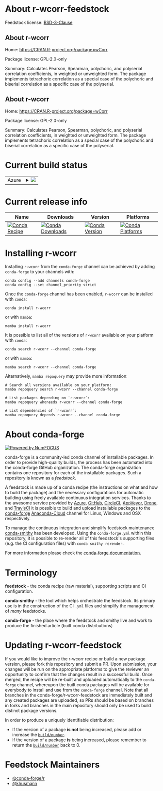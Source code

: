 About r-wcorr-feedstock
=======================

Feedstock license: [BSD-3-Clause](https://github.com/conda-forge/r-wcorr-feedstock/blob/main/LICENSE.txt)


About r-wcorr
-------------

Home: https://CRAN.R-project.org/package=wCorr

Package license: GPL-2.0-only

Summary: Calculates Pearson, Spearman, polychoric, and polyserial correlation coefficients, in weighted or unweighted form. The package implements tetrachoric correlation as a special case of the polychoric and biserial correlation as a specific case of the polyserial.

About r-wcorr
-------------

Home: https://CRAN.R-project.org/package=wCorr

Package license: GPL-2.0-only

Summary: Calculates Pearson, Spearman, polychoric, and polyserial correlation coefficients, in weighted or unweighted form. The package implements tetrachoric correlation as a special case of the polychoric and biserial correlation as a specific case of the polyserial.

Current build status
====================


<table>
    
  <tr>
    <td>Azure</td>
    <td>
      <details>
        <summary>
          <a href="https://dev.azure.com/conda-forge/feedstock-builds/_build/latest?definitionId=11033&branchName=main">
            <img src="https://dev.azure.com/conda-forge/feedstock-builds/_apis/build/status/r-wcorr-feedstock?branchName=main">
          </a>
        </summary>
        <table>
          <thead><tr><th>Variant</th><th>Status</th></tr></thead>
          <tbody><tr>
              <td>linux_64_r_base4.2</td>
              <td>
                <a href="https://dev.azure.com/conda-forge/feedstock-builds/_build/latest?definitionId=11033&branchName=main">
                  <img src="https://dev.azure.com/conda-forge/feedstock-builds/_apis/build/status/r-wcorr-feedstock?branchName=main&jobName=linux&configuration=linux%20linux_64_r_base4.2" alt="variant">
                </a>
              </td>
            </tr><tr>
              <td>linux_64_r_base4.3</td>
              <td>
                <a href="https://dev.azure.com/conda-forge/feedstock-builds/_build/latest?definitionId=11033&branchName=main">
                  <img src="https://dev.azure.com/conda-forge/feedstock-builds/_apis/build/status/r-wcorr-feedstock?branchName=main&jobName=linux&configuration=linux%20linux_64_r_base4.3" alt="variant">
                </a>
              </td>
            </tr><tr>
              <td>osx_64_r_base4.2</td>
              <td>
                <a href="https://dev.azure.com/conda-forge/feedstock-builds/_build/latest?definitionId=11033&branchName=main">
                  <img src="https://dev.azure.com/conda-forge/feedstock-builds/_apis/build/status/r-wcorr-feedstock?branchName=main&jobName=osx&configuration=osx%20osx_64_r_base4.2" alt="variant">
                </a>
              </td>
            </tr><tr>
              <td>osx_64_r_base4.3</td>
              <td>
                <a href="https://dev.azure.com/conda-forge/feedstock-builds/_build/latest?definitionId=11033&branchName=main">
                  <img src="https://dev.azure.com/conda-forge/feedstock-builds/_apis/build/status/r-wcorr-feedstock?branchName=main&jobName=osx&configuration=osx%20osx_64_r_base4.3" alt="variant">
                </a>
              </td>
            </tr><tr>
              <td>win_64</td>
              <td>
                <a href="https://dev.azure.com/conda-forge/feedstock-builds/_build/latest?definitionId=11033&branchName=main">
                  <img src="https://dev.azure.com/conda-forge/feedstock-builds/_apis/build/status/r-wcorr-feedstock?branchName=main&jobName=win&configuration=win%20win_64_" alt="variant">
                </a>
              </td>
            </tr>
          </tbody>
        </table>
      </details>
    </td>
  </tr>
</table>

Current release info
====================

| Name | Downloads | Version | Platforms |
| --- | --- | --- | --- |
| [![Conda Recipe](https://img.shields.io/badge/recipe-r--wcorr-green.svg)](https://anaconda.org/conda-forge/r-wcorr) | [![Conda Downloads](https://img.shields.io/conda/dn/conda-forge/r-wcorr.svg)](https://anaconda.org/conda-forge/r-wcorr) | [![Conda Version](https://img.shields.io/conda/vn/conda-forge/r-wcorr.svg)](https://anaconda.org/conda-forge/r-wcorr) | [![Conda Platforms](https://img.shields.io/conda/pn/conda-forge/r-wcorr.svg)](https://anaconda.org/conda-forge/r-wcorr) |

Installing r-wcorr
==================

Installing `r-wcorr` from the `conda-forge` channel can be achieved by adding `conda-forge` to your channels with:

```
conda config --add channels conda-forge
conda config --set channel_priority strict
```

Once the `conda-forge` channel has been enabled, `r-wcorr` can be installed with `conda`:

```
conda install r-wcorr
```

or with `mamba`:

```
mamba install r-wcorr
```

It is possible to list all of the versions of `r-wcorr` available on your platform with `conda`:

```
conda search r-wcorr --channel conda-forge
```

or with `mamba`:

```
mamba search r-wcorr --channel conda-forge
```

Alternatively, `mamba repoquery` may provide more information:

```
# Search all versions available on your platform:
mamba repoquery search r-wcorr --channel conda-forge

# List packages depending on `r-wcorr`:
mamba repoquery whoneeds r-wcorr --channel conda-forge

# List dependencies of `r-wcorr`:
mamba repoquery depends r-wcorr --channel conda-forge
```


About conda-forge
=================

[![Powered by
NumFOCUS](https://img.shields.io/badge/powered%20by-NumFOCUS-orange.svg?style=flat&colorA=E1523D&colorB=007D8A)](https://numfocus.org)

conda-forge is a community-led conda channel of installable packages.
In order to provide high-quality builds, the process has been automated into the
conda-forge GitHub organization. The conda-forge organization contains one repository
for each of the installable packages. Such a repository is known as a *feedstock*.

A feedstock is made up of a conda recipe (the instructions on what and how to build
the package) and the necessary configurations for automatic building using freely
available continuous integration services. Thanks to the awesome service provided by
[Azure](https://azure.microsoft.com/en-us/services/devops/), [GitHub](https://github.com/),
[CircleCI](https://circleci.com/), [AppVeyor](https://www.appveyor.com/),
[Drone](https://cloud.drone.io/welcome), and [TravisCI](https://travis-ci.com/)
it is possible to build and upload installable packages to the
[conda-forge](https://anaconda.org/conda-forge) [Anaconda-Cloud](https://anaconda.org/)
channel for Linux, Windows and OSX respectively.

To manage the continuous integration and simplify feedstock maintenance
[conda-smithy](https://github.com/conda-forge/conda-smithy) has been developed.
Using the ``conda-forge.yml`` within this repository, it is possible to re-render all of
this feedstock's supporting files (e.g. the CI configuration files) with ``conda smithy rerender``.

For more information please check the [conda-forge documentation](https://conda-forge.org/docs/).

Terminology
===========

**feedstock** - the conda recipe (raw material), supporting scripts and CI configuration.

**conda-smithy** - the tool which helps orchestrate the feedstock.
                   Its primary use is in the construction of the CI ``.yml`` files
                   and simplify the management of *many* feedstocks.

**conda-forge** - the place where the feedstock and smithy live and work to
                  produce the finished article (built conda distributions)


Updating r-wcorr-feedstock
==========================

If you would like to improve the r-wcorr recipe or build a new
package version, please fork this repository and submit a PR. Upon submission,
your changes will be run on the appropriate platforms to give the reviewer an
opportunity to confirm that the changes result in a successful build. Once
merged, the recipe will be re-built and uploaded automatically to the
`conda-forge` channel, whereupon the built conda packages will be available for
everybody to install and use from the `conda-forge` channel.
Note that all branches in the conda-forge/r-wcorr-feedstock are
immediately built and any created packages are uploaded, so PRs should be based
on branches in forks and branches in the main repository should only be used to
build distinct package versions.

In order to produce a uniquely identifiable distribution:
 * If the version of a package **is not** being increased, please add or increase
   the [``build/number``](https://docs.conda.io/projects/conda-build/en/latest/resources/define-metadata.html#build-number-and-string).
 * If the version of a package **is** being increased, please remember to return
   the [``build/number``](https://docs.conda.io/projects/conda-build/en/latest/resources/define-metadata.html#build-number-and-string)
   back to 0.

Feedstock Maintainers
=====================

* [@conda-forge/r](https://github.com/conda-forge/r/)
* [@khusmann](https://github.com/khusmann/)

